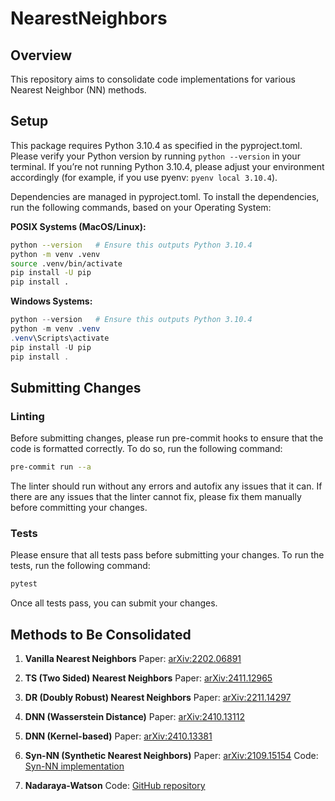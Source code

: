# NearestNeighbors
## Overview
This repository aims to consolidate code implementations for various Nearest Neighbor (NN) methods.

## Setup
This package requires Python 3.10.4 as specified in the pyproject.toml. Please verify your Python version by running `python --version` in your terminal. If you’re not running Python 3.10.4, please adjust your environment accordingly (for example, if you use pyenv: `pyenv local 3.10.4`).


Dependencies are managed in pyproject.toml. To install the dependencies, run the following commands, based on your Operating System:

**POSIX Systems (MacOS/Linux):**
```bash
python --version   # Ensure this outputs Python 3.10.4
python -m venv .venv
source .venv/bin/activate
pip install -U pip
pip install .

```
**Windows Systems:**
```powershell
python --version   # Ensure this outputs Python 3.10.4
python -m venv .venv
.venv\Scripts\activate
pip install -U pip
pip install .
```
## Submitting Changes
### Linting
Before submitting changes, please run pre-commit hooks to ensure that the code is formatted correctly. To do so, run the following command:
```bash
pre-commit run --a
```
The linter should run without any errors and autofix any issues that it can. If there are any issues that the linter cannot fix, please fix them manually before committing your changes.


### Tests
Please ensure that all tests pass before submitting your changes. To run the tests, run the following command:
```bash
pytest
```
Once all tests pass, you can submit your changes.

## Methods to Be Consolidated
1. **Vanilla Nearest Neighbors**
   Paper: [arXiv:2202.06891](https://arxiv.org/pdf/2202.06891)

2. **TS (Two Sided) Nearest Neighbors**
   Paper: [arXiv:2411.12965](https://arxiv.org/pdf/2411.12965)

3. **DR (Doubly Robust) Nearest Neighbors**
   Paper: [arXiv:2211.14297](https://arxiv.org/pdf/2211.14297)

4. **DNN (Wasserstein Distance)**
   Paper: [arXiv:2410.13112](https://arxiv.org/pdf/2410.13112)

5. **DNN (Kernel-based)**
   Paper: [arXiv:2410.13381](https://arxiv.org/pdf/2410.13381)

6. **Syn-NN (Synthetic Nearest Neighbors)**
   Paper: [arXiv:2109.15154](https://arxiv.org/pdf/2109.15154)
   Code: [Syn-NN implementation](https://github.com/AbdullahO/What-If/blob/main/algorithms/snn_biclustering.py)

7. **Nadaraya-Watson**
   Code: [GitHub repository](https://github.com/ag2435/npr/tree/main/npr/nw)

